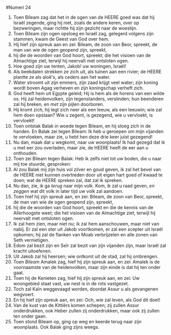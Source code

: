 #Numeri 24
1. Toen Bileam zag dat het in de ogen van de HEERE goed was dat hij Israël zegende, ging hij niet, zoals de andere keren, over op bezweringen, maar richtte hij zijn gezicht naar de woestijn.
2. Toen Bileam zijn ogen opsloeg en Israël zag, gelegerd volgens zijn stammen, kwam de Geest van God over hem.
3. Hij hief zijn spreuk aan en zei: Bileam, de zoon van Beor, spreekt, de man van wie de ogen geopend zijn, spreekt, 
4. hij die de woorden van God hoort, spreekt; die het visioen van de Almachtige ziet, terwijl hij neervalt met ontsloten ogen. 
5. Hoe goed zijn uw tenten, Jakob! uw woningen, Israël! 
6. Als beekdalen strekken ze zich uit, als tuinen aan een rivier; de HEERE plantte *ze* als aloë's, als ceders aan het water. 
7. Water stroomt uit zijn emmers, zijn zaad krijgt veel water; zijn koning wordt boven Agag verheven en zijn koningschap verheft zich. 
8. God heeft hem uit Egypte geleid; Hij is hem als de horens van een wilde os. Hij zal heidenvolken, zijn tegenstanders, verslinden; hun beenderen zal hij breken, en *met* zijn pijlen doorboren. 
9. Hij kromt zich, hij legt zich neer als een leeuw, als een leeuwin; wie zal hem doen opstaan? Wie u zegent, is gezegend, wie u vervloekt, is vervloekt!
10. Toen ontstak Balak in woede tegen Bileam, en hij sloeg zich in de handen. En Balak zei tegen Bileam: Ik heb u geroepen om mijn vijanden te vervloeken, maar zie, u hebt hen deze drie keer juist gezegend!
11. Nu dan, maak dat u wegkomt, naar uw *woon*plaats! Ik had gezegd dat ik u met eer zou overladen, maar zie, de HEERE heeft de eer aan u onthouden.
12. Toen zei Bileam tegen Balak: Heb ik zelfs niet tot uw boden, die u naar mij toe stuurde, gesproken:
13. Al zou Balak mij zijn huis vol zilver en goud geven, ik zal het bevel van de HEERE niet kunnen overtreden door uit eigen hart goed of kwaad te doen; wat de HEERE spreken zal, dat zal ik spreken.
14. Nu dan, zie, ik ga *terug* naar mijn volk. Kom, ik zal u raad geven, *en zeggen* wat dit volk in later tijd uw volk zal aandoen.
15. Toen hief hij zijn spreuk aan, en zei: Bileam, de zoon van Beor, spreekt, de man van wie de ogen geopend zijn, spreekt, 
16. hij die de woorden van God hoort, spreekt en die de kennis van de Allerhoogste weet; die het visioen van de Almachtige ziet, terwijl hij neervalt met ontsloten ogen. 
17. Ik zal hem zien, maar niet nu; ik zal hem aanschouwen, maar niet van nabij. Er zal een ster uit Jakob voortkomen, er zal een scepter uit Israël opkomen; hij zal de flanken van Moab verbrijzelen en alle zonen van Seth vernietigen. 
18. Edom zal bezit zijn en Seïr zal bezit van zijn vijanden zijn, maar Israël zal kracht uitoefenen. 
19. Uit Jakob zal hij heersen; wie ontkomt uit de stad, zal hij ombrengen.
20. Toen *Bileam* Amalek zag, hief hij zijn spreuk aan, en zei: Amalek is de voornaamste van de heidenvolken, maar zijn einde is dat hij ten onder gaat.
21. Toen hij de Kenieten zag, hief hij zijn spreuk aan, en zei: Uw woongebied staat vast, uw nest is in de rots vastgezet. 
22. Toch zal Kaïn weggevaagd worden, doordat Assur u als gevangenen wegvoert.
23. En hij hief zijn spreuk aan, en zei: Och, wie zal leven, als God dit doet! 
24. Van de kust van de Kittiërs komen schepen; zij zullen Assur onderdrukken, ook Heber zullen zij onderdrukken, maar ook zij zullen ten onder gaan.
25. Toen stond Bileam op, ging op weg en keerde terug naar zijn *woon*plaats. Ook Balak ging zijns weegs.
